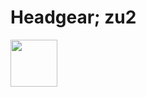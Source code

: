 # Headgear; zu2
<a href="https://discord.com/oauth2/authorize?client_id=1219698709978153111">
<img src="https://github.com/unlimish/headgear/assets/14168376/82679c7a-0d86-4d68-8b46-bff0dac5dccb" height="75px"></a>
